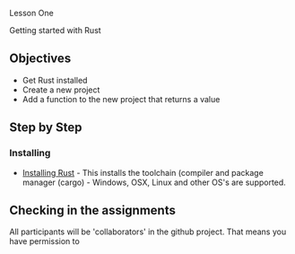 Lesson One

Getting started with Rust

## Objectives 

* Get Rust installed
* Create a new project
* Add a function to the new project that returns a value

## Step by Step

### Installing

* [Installing Rust](https://www.rust-lang.org/) - This installs the toolchain (compiler and package manager (cargo) - Windows, OSX, Linux and other OS's are supported.   

## Checking in the assignments 

All participants will be 'collaborators' in the github project.  That means you have permission to 

